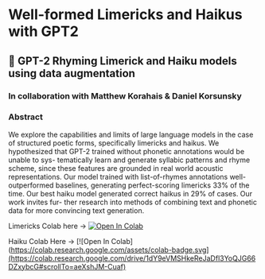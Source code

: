 # Well-formed Limericks and Haikus with GPT2
## 📜 GPT-2 Rhyming Limerick and Haiku models using data augmentation
### In collaboration with Matthew Korahais & Daniel Korsunsky
### Abstract 
We explore the capabilities and limits of large language models in the case of structured poetic forms, specifically limericks and haikus. We hypothesized that GPT-2 trained without phonetic annotations would be unable to sys- tematically learn and generate syllabic patterns and rhyme scheme, since these features are grounded in real world acoustic representations. Our model trained with list-of-rhymes annotations well-outperformed baselines, generating perfect-scoring limericks 33% of the time. Our best haiku model generated correct haikus in 29% of cases. Our work invites fur- ther research into methods of combining text and phonetic data for more convincing text generation.

Limericks Colab here -> [![Open In Colab](https://colab.research.google.com/assets/colab-badge.svg)](https://colab.research.google.com/drive/1Rr4F4XSNZhC1jOVnUWHa0a3e9cQhEVvx?usp=sharing)

Haiku Colab Here -> [![Open In Colab](https://colab.research.google.com/assets/colab-badge.svg](https://colab.research.google.com/drive/1dY9eVMSHkeReJaDfl3YoQJG66DZxybcG#scrollTo=aeXshJM-Cuaf)
